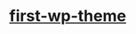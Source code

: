 # [first-wp-theme](https://github.com/becodeorg/BXLCentral/blob/master/Parcours/wordpress-theme-development/3.briefing.md)
